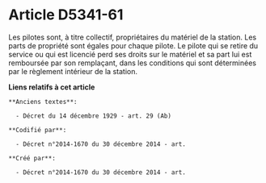 # Article D5341-61

Les pilotes sont, à titre collectif, propriétaires du matériel de la station. Les parts de propriété sont égales pour chaque
pilote. Le pilote qui se retire du service ou qui est licencié perd ses droits sur le matériel et sa part lui est remboursée
par son remplaçant, dans les conditions qui sont déterminées par le règlement intérieur de la station.

**Liens relatifs à cet article**

	**Anciens textes**:

	  - Décret du 14 décembre 1929 - art. 29 (Ab)

	**Codifié par**:

	  - Décret n°2014-1670 du 30 décembre 2014 - art.

	**Créé par**:

	  - Décret n°2014-1670 du 30 décembre 2014 - art.
